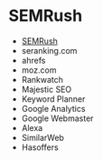 # SEMRush

- [SEMRush](https://www.semrush.com/seo/?ref=2216105594&refer_source=&utm_source=berush&utm_medium=promo&utm_campaign=link_seo_toolkit)
- seranking.com
- ahrefs
- moz.com
- Rankwatch
- Majestic SEO
- Keyword Planner
- Google Analytics
- Google Webmaster
- Alexa
- SimilarWeb
- Hasoffers
